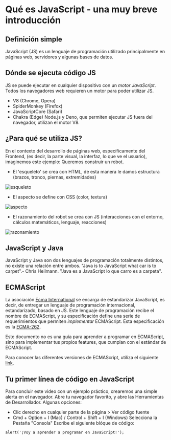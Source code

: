 # Qué es JavaScript - una muy breve introducción
## Definición simple
JavaScript (JS) es un lenguaje de programación utilizado principalmente en páginas web, servidores y algunas bases de datos. 
## Dónde se ejecuta código JS
JS se puede ejecutar en cualquier dispositivo con un *motor JavaScript*. Todos los navegadores web requieren un motor para poder utilizar JS.
- V8 (Chrome, Opera)
- SpiderMonkey (Firefox)
- JavaScriptCore (Safari)
- Chakra (Edge)
Node.js y Deno, que permiten ejecutar JS fuera del navegador, utilizan el motor V8.
## ¿Para qué se utiliza JS?
En el contexto del desarrollo de páginas web, específicamente del Frontend, (es decir, la parte visual, la interfaz, lo que ve el usuario), imaginemos este ejemplo:
Queremos construir un robot. 
- El 'esqueleto' se crea con HTML, de esta manera le damos estructura (brazos, tronco, piernas, extremidades)

![esqueleto](https://d2t1xqejof9utc.cloudfront.net/screenshots/pics/283cf1d0beb4d802d7ce81c7006841bd/large.jpg)
- El aspecto se define con CSS (color, textura)

![aspecto](https://www.mansworldindia.com/wp-content/uploads/2014/08/Bi-Centennial-Man.jpg)
- El razonamiento del robot se crea con JS (interacciones con el entorno, cálculos matemáticos, lenguaje, reacciones)

![razonamiento](https://media.giphy.com/media/sFTWiBKYYWKVa/giphy.gif)
## JavaScript y Java
JavaScript y Java son dos lenguajes de programación totalmente distintos, no existe una relación entre ambos. 
"Java is to JavaScript what car is to carpet".- Chris Heilmann.
"Java es a JavaScript lo que carro es a carpeta".
## ECMAScript
La asociación [Ecma International](https://www.ecma-international.org/) se encarga de estandarizar JavaScript, es decir, de entregar un lenguaje de programación internacional, estandarizado, basado en JS. Este lenguaje de programación recibe el nombre de ECMAScript, y su especificación define una serie de requerimientos que permiten *implementar* ECMAScript. Esta especificación es la [ECMA-262](https://www.ecma-international.org/publications/standards/Ecma-262.htm).

Este documento no es una guía para aprender a programar en ECMAScript, sino para implementar tus propios features, que cumplan con el estándar de ECMAScript.

Para conocer las diferentes versiones de ECMAScript, utiliza el siguiente [link](https://developer.mozilla.org/en-US/docs/Web/JavaScript/Language_Resources).
## Tu primer línea de código en JavaScript
Para concluir este video con un ejemplo práctico, crearemos una simple alerta en el navegador.
Abre tu navegador favorito, y abre las Herramientas de Desarrollador. Algunas opciones:
- Clic derecho en cualquier parte de la página > Ver código fuente
- Cmd + Option + I (Mac) / Control + Shift + I (Windows)
Selecciona la Pestaña "Consola"
Escribe el siguiente blóque de código:
```
alert('¡Voy a aprender a programar en JavaScript!');
```
